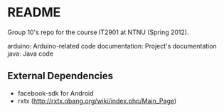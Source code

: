 # README #

Group 10's repo for the course IT2901 at NTNU (Spring 2012).

arduino:		Arduino-related code
documentation:	Project's documentation
java:			Java code

## External Dependencies ##
* facebook-sdk for Android
* rxtx (http://rxtx.qbang.org/wiki/index.php/Main_Page)

